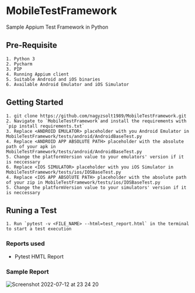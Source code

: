 # MobileTestFramework
Sample Appium Test Framework in Python

## Pre-Requisite
```
1. Python 3
2. Pycharm
3. PIP
4. Running Appium client
5. Suitable Android and iOS binaries
6. Available Android Emulator and iOS Simulator
```

## Getting Started
```
1. git clone https://github.com/nagyzsolt1989/MobileTestFramework.git
2. Navigate to `MobileTestFramework`and install the requirements with `pip install requirements.txt`
3. Replace <ANDROID EMULATOR> placeholder with you Android Emulator in MobileTestFramework/tests/android/AndroidBaseTest.py
4. Replace <ANDROID APP ABSOLUTE PATH> placeholder with the absolute path of your apk in MobileTestFramework/tests/android/AndroidBaseTest.py
5. Change the platformVersion value to your emulators' version if it is neccessary
6. Replace <IOS SIMULATOR> placeholder with you iOS Simulator in MobileTestFramework/tests/ios/IOSBaseTest.py
4. Replace <IOS APP ABSOlUTE PATH> placeholder with the absolute path of your zip in MobileTestFramework/tests/ios/IOSBaseTest.py
5. Change the platformVersion value to your simulators' version if it is neccessary
```

## Runing a Test
```
1. Run `pytest -v <FILE_NAME> --html=test_report.html` in the terminal to start a test execution
```

### Reports used
- Pytest HMTL Report

### Sample Report
![Screenshot 2022-07-12 at 23 24 20](https://user-images.githubusercontent.com/12999800/178598510-bc1a6e26-0fe1-40d7-8ec9-cabecb6b2fa7.png)
